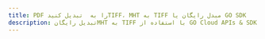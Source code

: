 ---title: PDF را به  تبدیل کنیدTIFF، MHT به TIFF مبدل رایگان یا GO SDKdescription: تبدیل رایگانMHT به TIFF با استفاده از GO Cloud APIs & SDK همچنین اسناد PDF را در Cloud ایجاد، ویرایش و رندر کنید.---